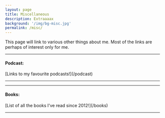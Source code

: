 ```yaml
---
layout: page
title: Miscellaneous
description: Extraaaax
background: '/img/bg-misc.jpg'
permalink: /misc/
---
```

This page will link to various other things about me. Most of the links are perhaps of interest only for me.

<hr>
<h4>Podcast:</h4>
[Links to my favourite podcasts!](/podcast)
<hr>

<hr>
<h4>Books:</h4>
[List of all the books I've read since 2012!](/books)
<hr>